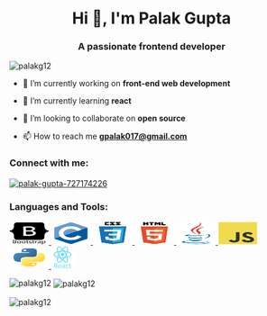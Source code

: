 <h1 align="center">Hi 👋, I'm Palak Gupta</h1>
<h3 align="center">A passionate frontend developer </h3>

<p align="left"> <img src="https://komarev.com/ghpvc/?username=palakg12&label=Profile%20views&color=0e75b6&style=flat" alt="palakg12" /> </p>

- 🔭 I’m currently working on **front-end web development**

- 🌱 I’m currently learning **react**

- 👯 I’m looking to collaborate on **open source**

- 📫 How to reach me **gpalak017@gmail.com**

<h3 align="left">Connect with me:</h3>
<p align="left">
<a href="https://linkedin.com/in/palak-gupta-727174226" target="blank"><img align="center" src="https://raw.githubusercontent.com/rahuldkjain/github-profile-readme-generator/master/src/images/icons/Social/linked-in-alt.svg" alt="palak-gupta-727174226" height="30" width="40" /></a>
</p>

<h3 align="left">Languages and Tools:</h3>
<p align="left"> <a href="https://getbootstrap.com" target="_blank" rel="noreferrer"> <img src="https://raw.githubusercontent.com/devicons/devicon/master/icons/bootstrap/bootstrap-plain-wordmark.svg" alt="bootstrap" width="70" height="40"/> </a> <a href="https://www.cprogramming.com/" target="_blank" rel="noreferrer"> <img src="https://raw.githubusercontent.com/devicons/devicon/master/icons/c/c-original.svg" alt="c" width="70" height="40"/> </a> <a href="https://www.w3schools.com/css/" target="_blank" rel="noreferrer"> <img src="https://raw.githubusercontent.com/devicons/devicon/master/icons/css3/css3-original-wordmark.svg" alt="css3" width="70" height="40"/> </a> <a href="https://www.w3.org/html/" target="_blank" rel="noreferrer"> <img src="https://raw.githubusercontent.com/devicons/devicon/master/icons/html5/html5-original-wordmark.svg" alt="html5" width="70" height="40"/> </a> <a href="https://www.java.com" target="_blank" rel="noreferrer"> <img src="https://raw.githubusercontent.com/devicons/devicon/master/icons/java/java-original.svg" alt="java" width="70" height="40"/> </a> <a href="https://developer.mozilla.org/en-US/docs/Web/JavaScript" target="_blank" rel="noreferrer"> <img src="https://raw.githubusercontent.com/devicons/devicon/master/icons/javascript/javascript-original.svg" alt="javascript" width="70" height="40"/> </a> <a href="https://www.python.org" target="_blank" rel="noreferrer"> <img src="https://raw.githubusercontent.com/devicons/devicon/master/icons/python/python-original.svg" alt="python" width="70" height="40"/> </a> <a href="https://reactjs.org/" target="_blank" rel="noreferrer"> <img src="https://raw.githubusercontent.com/devicons/devicon/master/icons/react/react-original-wordmark.svg" alt="react" width="40" height="40"/> </a> </p>

<p><img align="left" src="https://github-readme-stats.vercel.app/api/top-langs?username=palakg12&show_icons=true&locale=en&layout=compact" alt="palakg12" /></p>

<p>&nbsp;<img align="center" src="https://github-readme-stats.vercel.app/api?username=palakg12&show_icons=true&locale=en" alt="palakg12" /></p>

<p><img align="center" src="https://github-readme-streak-stats.herokuapp.com/?user=palakg12&" alt="palakg12" /></p>
